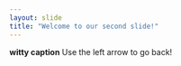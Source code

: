 ```yaml
---
layout: slide
title: "Welcome to our second slide!"
---
```

**witty caption**
Use the left arrow to go back!
